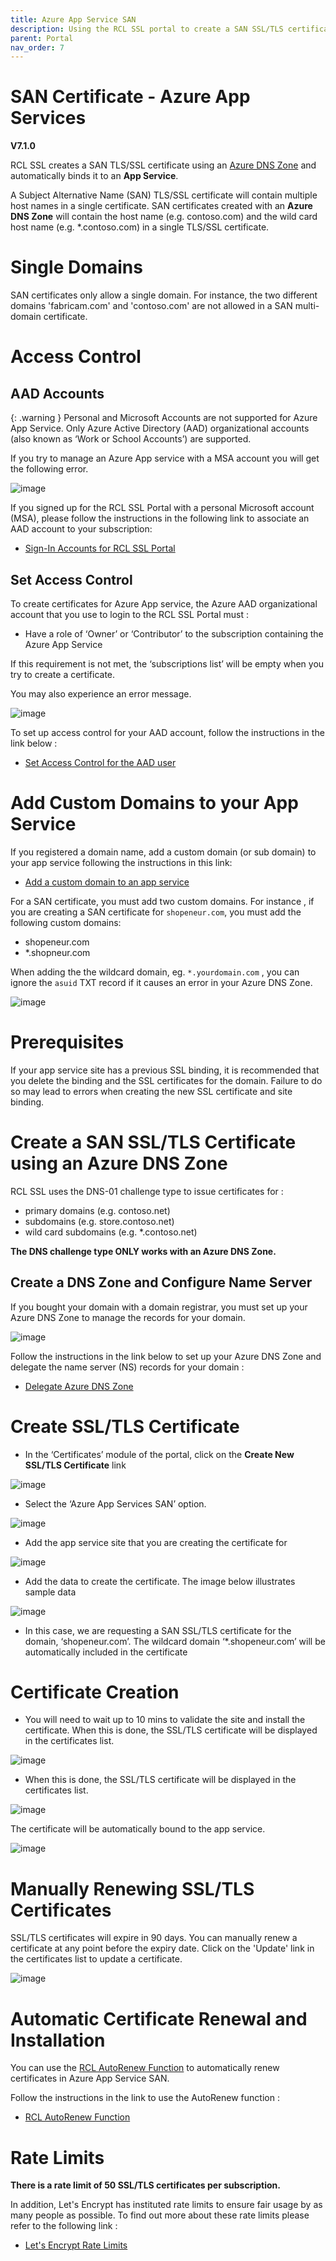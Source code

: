 ```yaml
---
title: Azure App Service SAN
description: Using the RCL SSL portal to create a SAN SSL/TLS certificate for Azure App Services
parent: Portal
nav_order: 7
---
```


# SAN Certificate - Azure App Services
**V7.1.0**

RCL SSL creates a SAN TLS/SSL certificate using an [Azure DNS Zone](https://docs.microsoft.com/en-us/azure/dns/dns-zones-records) and automatically binds it to an **App Service**.

A Subject Alternative Name (SAN) TLS/SSL certificate will contain multiple host names  in a single certificate. SAN certificates created with an **Azure DNS Zone** will contain the host name (e.g. contoso.com) and the wild card host name (e.g. *.contoso.com) in a single TLS/SSL certificate.

# Single Domains

SAN certificates only allow a single domain. For instance, the two different domains 'fabricam.com' and 'contoso.com' are not allowed in a SAN multi-domain certificate.

# Access Control

## AAD Accounts

{: .warning }
Personal and Microsoft Accounts are not supported for Azure App Service. Only Azure Active Directory (AAD) organizational accounts (also known as ‘Work or School Accounts’) are supported.

If you try to manage an Azure App service with a MSA account you will get the following error.

![image](../images/portal/arm-consent-error.PNG)

If you signed up for the RCL SSL Portal with a personal Microsoft account (MSA), please follow the instructions in the following link to associate an AAD account to your subscription:

- [Sign-In Accounts for RCL SSL Portal](../authorization/sign-in-accounts)

## Set Access Control

To create certificates for Azure App service, the Azure AAD organizational account that you use to login to the RCL SSL Portal must :

- Have a role of ‘Owner’ or ‘Contributor’ to the subscription containing the Azure App Service

If this requirement is not  met, the ‘subscriptions list’ will be empty when you try to create a certificate.

You may also experience an error message.

![image](../images/portal/access-control-errormsg.png)

To set up access control for your AAD account, follow the instructions in the link below :

- [Set Access Control for the AAD user](../authorization/access-control-user)

# Add Custom Domains to your App Service

If you registered a domain name, add a custom domain (or sub domain) to your app service following the instructions in this link:

- [Add a custom domain to an app service](https://docs.microsoft.com/en-us/azure/app-service/app-service-web-tutorial-custom-domain)

For a SAN certificate, you must add two custom domains. For instance , if you are creating a SAN certificate for ``shopeneur.com``, you must add the following custom domains:

- shopeneur.com
- *.shopneur.com

When adding the the wildcard domain, eg. ``*.yourdomain.com`` , you can ignore the ``asuid`` TXT record if it causes an error in your Azure DNS Zone.

![image](../images/portal/azure-appservice-san-custom-domains.png)


# Prerequisites

If your app service site has a previous SSL binding, it is recommended that you delete the binding and the SSL certificates for the domain. Failure to do so may lead to errors when creating the new SSL certificate and site binding.

# Create a SAN SSL/TLS Certificate using an Azure DNS Zone

RCL SSL uses the DNS-01 challenge type to issue certificates for :

- primary domains (e.g. contoso.net)
- subdomains (e.g. store.contoso.net)
- wild card subdomains (e.g. *.contoso.net)

**The DNS challenge type ONLY works with an Azure DNS Zone.**

## Create a DNS Zone and Configure Name Server

If you bought your domain with a domain registrar, you must set up your Azure DNS Zone to manage the records for your domain.

![image](../images/portal/dns-zone-setup.png)

Follow the instructions in the link below to set up your Azure DNS Zone and delegate the name server (NS) records for your domain :

- [Delegate Azure DNS Zone](https://docs.microsoft.com/bs-latn-ba/azure/dns/dns-delegate-domain-azure-dns)

# Create SSL/TLS Certificate

- In the ‘Certificates’ module of the portal, click on the **Create New SSL/TLS Certificate** link

![image](../images/portal/azure-appservice-san-create1.png)

- Select the ‘Azure App Services SAN’ option.

![image](../images/portal/azure-appservice-san-create2.png)

- Add the app service site that you are creating the certificate for

![image](../images/portal/azure-appservice-san-create3.png)

- Add the data to create the certificate. The image below illustrates sample data

![image](../images/portal/azure-appservice-san-create4.png)

- In this case, we are requesting a SAN SSL/TLS certificate for the domain, ‘shopeneur.com’. The wildcard domain ‘*.shopeneur.com’ will be automatically included in the certificate

# Certificate Creation

- You will need to wait up to 10 mins to validate the site and install the certificate. When this is done, the SSL/TLS certificate will be displayed in the certificates list.

![image](../images/portal/certificate-ordered.PNG)

- When this is done, the SSL/TLS certificate will be displayed in the certificates list.

![image](../images/portal/azure-appservice-san-create5.png)

The certificate will be automatically bound to the app service.

![image](../images/portal/azure-appservice-san-create6.png)

# Manually Renewing SSL/TLS Certificates

SSL/TLS certificates will expire in 90 days. You can manually renew a certificate at any point before the expiry date. Click on the 'Update' link in the certificates list to update a certificate.

![image](../images/portal/azure-dns-update.PNG)

# Automatic Certificate Renewal and Installation

You can use the [RCL AutoRenew Function](../autorenew/autorenew) to automatically renew certificates in Azure App Service SAN.

Follow the instructions in the link to use the AutoRenew function :

- [RCL AutoRenew Function](../autorenew/autorenew)

# Rate Limits

**There is a rate limit of 50 SSL/TLS certificates per subscription.**

In addition, Let's Encrypt has instituted rate limits to ensure fair usage by as many people as possible. To find out more about these rate limits please refer to the following link :

- [Let's Encrypt Rate Limits](https://letsencrypt.org/docs/rate-limits/)